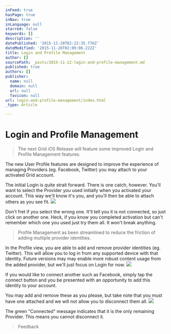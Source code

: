 ```yaml
---
inFeed: true
hasPage: true
inNav: true
inLanguage: null
starred: false
keywords: []
description: ''
datePublished: '2015-11-28T02:22:35.776Z'
dateModified: '2015-11-28T02:09:06.222Z'
title: Login and Profile Management
author: []
sourcePath: _posts/2015-11-22-login-and-profile-management.md
published: true
authors: []
publisher:
  name: null
  domain: null
  url: null
  favicon: null
url: login-and-profile-management/index.html
_type: Article

---
```

# Login and Profile Management

> The next Grid iOS Release will feature some improved Login and Profile Management features.

The new User Profile features are designed to improve the experience of managing Providers (eg. Facebook, Twitter) you may attach to your activated Grid account.

The initial Login is quite strait forward. There is one catch, however. You'll want to select the Provider you used initially when you activated your account. This way we'll know it's you, and you'll then be able to attach others as you see fit.
![](https://the-grid-user-content.s3-us-west-2.amazonaws.com/b4495c88-0926-4ce2-a4ff-2138468a75a3.png)

Don't fret if you select the wrong one. It'll tell you it is not connected, so just click on another one. Heck, if you know you completed activation but can't remember which one you used just try them all. It won't break anything.

> Profile Management as been streamlined to reduce the friction of adding multiple provider identities.

In the Profile view, you are able to add and remove provider identities (eg. Twitter). This will allow you to log in from any supported device with that identity. Future versions may may enable more robust content usage from the added provider, but we'll just focus on Login for now.
![](https://the-grid-user-content.s3-us-west-2.amazonaws.com/a3ec4297-5b79-48a1-950e-657342bc74c6.png)

If you would like to connect another such as Facebook, simply tap the connect button and you be presented with an opportunity to add this identity to your account.

You may add and remove these as you please, but take note that you must have one attached and we will not allow you to disconnect them all.
![](https://the-grid-user-content.s3-us-west-2.amazonaws.com/a3c78956-d538-4f2d-814e-e8e321a6d9de.png)

The green "Connected" message indicates that it is the only remaining Provider. This means you cannot disconnect it.

> Feedback
